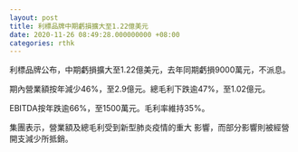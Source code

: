 ```yaml
---
layout: post
title: 利標品牌中期虧損擴大至1.22億美元
date: 2020-11-26 08:49:28.000000000 +08:00
categories: rthk
---
```


利標品牌公布，中期虧損擴大至1.22億美元，去年同期虧損9000萬元，不派息。

期內營業額按年減少46%，至2.9億元。總毛利下跌逾47%，至1.02億元。

EBITDA按年跌逾66%，至1500萬元。毛利率維持35%。

集團表示，營業額及總毛利受到新型肺炎疫情的重大 影響，而部分影響則被經營開支減少所抵銷。
